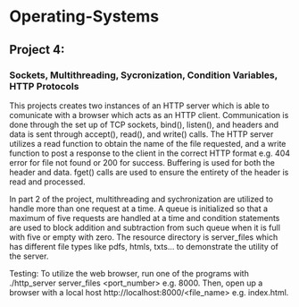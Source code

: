 # Operating-Systems
## Project 4:
### Sockets, Multithreading, Sycronization, Condition Variables, HTTP Protocols
This projects creates two instances of an HTTP server which is able to comunicate with a browser which acts as an HTTP client. Communication is done through the set up of TCP sockets, bind(), listen(), and headers and data is sent through accept(), read(), and write() calls. The HTTP server utilizes a read function to obtain the name of the file requested, and a write function to post a response to the client in the correct HTTP format e.g. 404 error for file not found or 200 for success. Buffering is used for both the header and data. fget() calls are used to ensure the entirety of the header is read and processed. 

In part 2 of the project, multithreading and sychronization are utilized to handle more than one request at a time. A queue is initialized so that a maximum of five requests are handled at a time and condition statements are used to block addition and subtraction from such queue when it is full with five or empty with zero. The resource directory is server_files which has different file types like pdfs, htmls, txts... to demonstrate the utility of the server. 

Testing: To utilize the web browser, run one of the programs with ./http_server server_files <port_number> e.g. 8000. Then, open up a browser with a local host http://localhost:8000/<file_name> e.g. index.html. 
